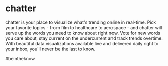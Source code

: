 # chatter

chatter is your place to visualize what's trending online in real-time.  Pick your favorite topics - from film to healthcare to aerospace - and chatter will serve up the words you need to know about right now.  Vote for new words you care about, stay current on the undercurrent and track trends overtime.  With beautiful data visualizations available live and delivered daily right to your inbox, you'll never be the last to know.

#beintheknow
